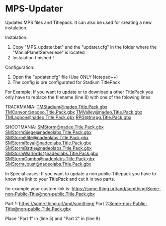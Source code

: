 # MPS-Updater
Updates MPS files and Titlepack.
It can also be used for creating a new instalation.
 
 
Instalation:
1. Copy "MPS_updater.bat" and the "updater.cfg" in the folder where the "ManiaPlanetServer.exe" is located
2. Instalation finished !


Configuration:
1. Open the "updater.cfg" file (Use ONLY Notepad++)
2. The config is pre configurated for Stadium TitlePack


For Example: 
If you want to update or to download a other TitlePack you only have to 
replace the filename (line 8) with one of the folowing lines: 

TRACKMANIA:
TMStadium@nadeo.Title.Pack.gbx
TMCanyon@nadeo.Title.Pack.gbx
TMValley@nadeo.Title.Pack.gbx
TMLagoon@nadeo.Title.Pack.gbx
RPG@tmrpg.Title.Pack.gbx

SHOOTMANIA:
SMStorm@nadeo.Title.Pack.gbx
SMStormSiege@nadeolabs.Title.Pack.gbx
SMStormElite@nadeolabs.Title.Pack.gbx
SMStormRoyal@nadeolabs.Title.Pack.gbx
SMStormBattle@nadeolabs.Title.Pack.gbx
SMStormWarlords@nadeolabs.Title.Pack.gbx
SMStormCombo@nadeolabs.Title.Pack.gbx
SMStormJoust@nadeolabs.Title.Pack.gbx


In Special cases:
If you want to update a non public Titlepack you have to know the link to your TitlePack
and cut it in two parts.

for example your custom link is:
https://some.thing.url/and/somthing/Some-non-Public-Title@non-public.Title.Pack.gbx

Part 1: https://some.thing.url/and/somthing/
Part 2:Some-non-Public-Title@non-public.Title.Pack.gbx

Place "Part 1" in (line 5) and "Part 2" in (line 8)


